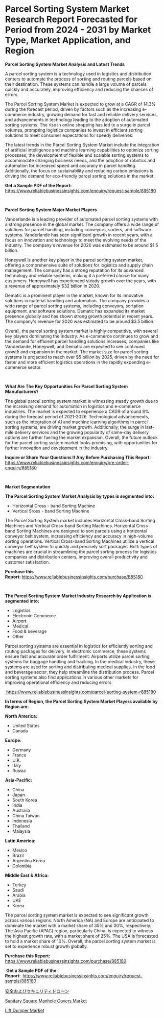 <p><h1>Parcel Sorting System Market Research Report Forecasted for Period from 2024 -  2031 by Market Type, Market Application, and Region</h1></p><p><strong>Parcel Sorting System Market Analysis and Latest Trends</strong></p>
<p><p>A parcel sorting system is a technology used in logistics and distribution centers to automate the process of sorting and routing parcels based on their destination. These systems can handle a large volume of parcels quickly and accurately, improving efficiency and reducing the chances of errors.</p><p>The Parcel Sorting System Market is expected to grow at a CAGR of 14.3% during the forecast period, driven by factors such as the increasing e-commerce industry, growing demand for fast and reliable delivery services, and advancements in technology leading to the adoption of automated sorting systems. The rise in online shopping has led to a surge in parcel volumes, prompting logistics companies to invest in efficient sorting solutions to meet consumer expectations for speedy deliveries.</p><p>The latest trends in the Parcel Sorting System Market include the integration of artificial intelligence and machine learning capabilities to optimize sorting processes, the development of flexible and scalable sorting systems to accommodate changing business needs, and the adoption of robotics and automation for increased speed and accuracy in parcel handling. Additionally, the focus on sustainability and reducing carbon emissions is driving the demand for eco-friendly parcel sorting solutions in the market.</p></p>
<p><strong>Get a Sample PDF of the Report:&nbsp;</strong> <a href="https://www.reliablebusinessinsights.com/enquiry/request-sample/885180">https://www.reliablebusinessinsights.com/enquiry/request-sample/885180</a></p>
<p>&nbsp;</p>
<p><strong>Parcel Sorting System Major Market Players</strong></p>
<p><p>Vanderlande is a leading provider of automated parcel sorting systems with a strong presence in the global market. The company offers a wide range of solutions for parcel handling, including conveyors, sorters, and software systems. Vanderlande has seen significant growth in recent years, with a focus on innovation and technology to meet the evolving needs of the industry. The company's revenue for 2020 was estimated to be around $1.5 billion.</p><p>Honeywell is another key player in the parcel sorting system market, offering a comprehensive suite of solutions for logistics and supply chain management. The company has a strong reputation for its advanced technology and reliable systems, making it a preferred choice for many customers. Honeywell has experienced steady growth over the years, with a revenue of approximately $32 billion in 2020.</p><p>Dematic is a prominent player in the market, known for its innovative solutions in material handling and automation. The company provides a wide range of parcel sorting systems, including conveyors, sortation equipment, and software solutions. Dematic has expanded its market presence globally and has shown strong growth potential in recent years. The company's revenue for 2020 was estimated to be around $3.5 billion.</p><p>Overall, the parcel sorting system market is highly competitive, with several key players dominating the industry. As e-commerce continues to grow and the demand for efficient parcel handling solutions increases, companies like Vanderlande, Honeywell, and Dematic are expected to see continued growth and expansion in the market. The market size for parcel sorting systems is projected to reach over $5 billion by 2025, driven by the need for faster and more efficient logistics operations in the rapidly expanding e-commerce sector.</p></p>
<p>&nbsp;</p>
<p><strong>What Are The Key Opportunities For Parcel Sorting System Manufacturers?</strong></p>
<p><p>The global parcel sorting system market is witnessing steady growth due to the increasing demand for automation in logistics and e-commerce industries. The market is expected to experience a CAGR of around 8% during the forecast period of 2021-2026. Technological advancements, such as the integration of AI and machine learning algorithms in parcel sorting systems, are driving market growth. Additionally, the surge in last-mile delivery services and the growing popularity of same-day delivery options are further fueling the market expansion. Overall, the future outlook for the parcel sorting system market looks promising, with opportunities for further innovation and development in the industry.</p></p>
<p><strong>Inquire or Share Your Questions If Any Before Purchasing This Report:</strong> <a href="https://www.reliablebusinessinsights.com/enquiry/pre-order-enquiry/885180">https://www.reliablebusinessinsights.com/enquiry/pre-order-enquiry/885180</a></p>
<p>&nbsp;</p>
<p><strong>Market Segmentation</strong></p>
<p><strong>The Parcel Sorting System Market Analysis by types is segmented into:</strong></p>
<p><ul><li>Horizontal Cross - band Sorting Machine</li><li>Vertical Sross - band Sorting Machine</li></ul></p>
<p><p>The Parcel Sorting System market includes Horizontal Cross-band Sorting Machines and Vertical Cross-band Sorting Machines. Horizontal Cross-band Sorting Machines are designed to sort parcels using a horizontal conveyor belt system, increasing efficiency and accuracy in high-volume sorting operations. Vertical Cross-band Sorting Machines utilize a vertical conveyor belt system to quickly and precisely sort packages. Both types of machines are crucial in streamlining the parcel sorting process for logistics companies and distribution centers, improving overall productivity and customer satisfaction.</p></p>
<p><strong>Purchase this Report:&nbsp;</strong><a href="https://www.reliablebusinessinsights.com/purchase/885180">https://www.reliablebusinessinsights.com/purchase/885180</a></p>
<p>&nbsp;</p>
<p><strong>The Parcel Sorting System Market Industry Research by Application is segmented into:</strong></p>
<p><ul><li>Logistics</li><li>Electronic Commerce</li><li>Airport</li><li>Medical</li><li>Food & beverage</li><li>Other</li></ul></p>
<p><p>Parcel sorting systems are essential in logistics for efficiently sorting and routing packages for delivery. In electronic commerce, these systems ensure fast and accurate order fulfillment. Airports utilize parcel sorting systems for baggage handling and tracking. In the medical industry, these systems are used for sorting and distributing medical supplies. In the food and beverage sector, they help streamline the distribution process. Parcel sorting systems also find applications in various other markets for improving operational efficiency and reducing errors.</p></p>
<p><a href="https://www.reliablebusinessinsights.com/parcel-sorting-system-r885180">&nbsp;https://www.reliablebusinessinsights.com/parcel-sorting-system-r885180</a></p>
<p><strong>In terms of Region, the Parcel Sorting System Market Players available by Region are:</strong></p>
<p>
    <p> <strong> North America: </strong>
        <ul>
            <li>United States</li>
            <li>Canada</li>
        </ul>
        </p> 
    <p> <strong> Europe: </strong>
        <ul>
            <li>Germany</li>
            <li>France</li>
            <li>U.K.</li>
            <li>Italy</li>
            <li>Russia</li>
        </ul>
        </p> 
    <p> <strong> Asia-Pacific: </strong>
        <ul>
            <li>China</li>
            <li>Japan</li>
            <li>South Korea</li>
            <li>India</li>
            <li>Australia</li>
            <li>China Taiwan</li>
            <li>Indonesia</li>
            <li>Thailand</li>
            <li>Malaysia</li>
        </ul>
        </p> 
    <p> <strong> Latin America: </strong>
        <ul>
            <li>Mexico</li>
            <li>Brazil</li>
            <li>Argentina Korea</li>
            <li>Colombia</li>
        </ul>
        </p> 
    <p> <strong> Middle East & Africa: </strong>
        <ul>
            <li>Turkey</li>
            <li>Saudi</li>
            <li>Arabia</li>
            <li>UAE</li>
            <li>Korea</li>
        </ul>
    </p>
    </p>
<p><p>The parcel sorting system market is expected to see significant growth across various regions. North America (NA) and Europe are anticipated to dominate the market with a market share of 35% and 30%, respectively. The Asia Pacific (APAC) region, particularly China, is expected to witness the highest growth rate, with a market share of 25%. The USA is forecasted to hold a market share of 10%. Overall, the parcel sorting system market is set to experience robust growth globally.</p></p>
<p><strong>Purchase this Report: </strong><a href="https://www.reliablebusinessinsights.com/purchase/885180">https://www.reliablebusinessinsights.com/purchase/885180</a></p>
<p>&nbsp;<strong>Get a Sample PDF of the Report:&nbsp;&nbsp;</strong><a href="https://www.reliablebusinessinsights.com/enquiry/request-sample/885180">https://www.reliablebusinessinsights.com/enquiry/request-sample/885180</a></p>
<p><strong></strong></p>
<p><p><a href="https://github.com/LeoraEber/Market-Research-Report-List-1/blob/main/7409052159272.md">安全およびセキュリティドローン</a></p><p><a href="https://view.publitas.com/reportprime-1/insights-into-sanitary-square-manhole-covers-market-share-and-competitive-landscape-for-period-from-2024-to-2031/">Sanitary Square Manhole Covers Market</a></p><p><a href="https://github.com/nafiafirdania/Market-Research-Report-List-1/blob/main/lift-dumper-market.md">Lift Dumper Market</a></p></p>